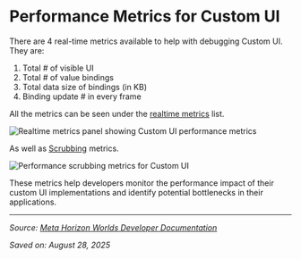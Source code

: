 # Performance Metrics for Custom UI

There are 4 real-time metrics available to help with debugging Custom UI. They are:

1. Total # of visible UI
2. Total # of value bindings
3. Total data size of bindings (in KB)
4. Binding update # in every frame

All the metrics can be seen under the [realtime metrics](https://developers.meta.com/horizon-worlds/learn/documentation/performance-best-practices-and-tooling/performance-tools/enabling-and-modifying-the-realtime-metrics-panel/) list.

![Realtime metrics panel showing Custom UI performance metrics](https://scontent-hou1-1.xx.fbcdn.net/v/t39.2365-6/452485301_512527664618523_5291812403502539928_n.png?_nc_cat=101&ccb=1-7&_nc_sid=e280be&_nc_ohc=EMzx3gHQgSwQ7kNvwFPQ2ei&_nc_oc=AdmcTfnz295fy0OyvgRhem0kt1KiZAwNhG7LiMDOexVbXd489kCUZl-XNUp9WpJvUj8&_nc_zt=14&_nc_ht=scontent-hou1-1.xx&_nc_gid=AGVSYCKVyQ)

As well as [Scrubbing](https://developers.meta.com/horizon-worlds/learn/documentation/performance-best-practices-and-tooling/performance-tools/performance-scrubbing/) metrics.

![Performance scrubbing metrics for Custom UI](https://scontent-hou1-1.xx.fbcdn.net/v/t39.2365-6/452908886_512527654618524_5786544486736812987_n.png?_nc_cat=110&ccb=1-7&_nc_sid=e280be&_nc_ohc=JVoEpJ2D_ysQ7kNvwHIc1cK&_nc_oc=AdkxVazjaGGE0_7Z1GWyyntKZbQ7SOn7RmvZP7vCojg1Z0oK4TZbRNFysO6iNlMhUBU&_nc_zt=14&_nc_ht=scontent-hou1-1.xx&_nc_gid=AGVSYCKVy)

These metrics help developers monitor the performance impact of their custom UI implementations and identify potential bottlenecks in their applications.

---

*Source: [Meta Horizon Worlds Developer Documentation](https://developers.meta.com/horizon-worlds/learn/documentation/desktop-editor/custom-ui/performance-metrics-for-custom-ui)*

*Saved on: August 28, 2025*
